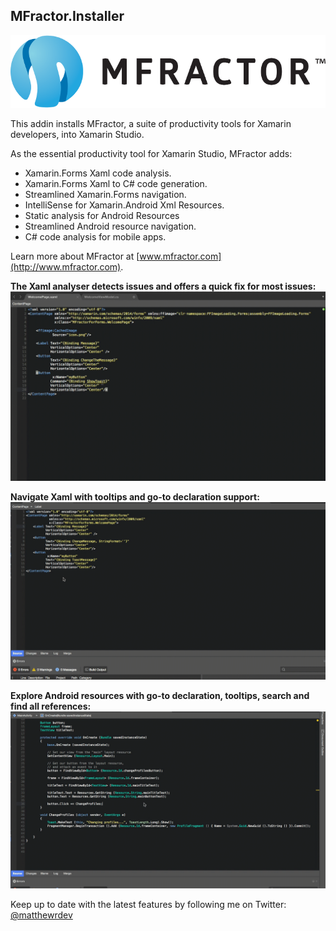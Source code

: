 MFractor.Installer
------

![MFractor Logo](/images/logo-horizontal.png?raw=true)

This addin installs MFractor, a suite of productivity tools for Xamarin developers, into Xamarin Studio.

As the essential productivity tool for Xamarin Studio, MFractor adds:
 - Xamarin.Forms Xaml code analysis.
 - Xamarin.Forms Xaml to C# code generation.
 - Streamlined Xamarin.Forms navigation.
 - IntelliSense for Xamarin.Android Xml Resources.
 - Static analysis for Android Resources
 - Streamlined Android resource navigation.
 - C# code analysis for mobile apps.

Learn more about MFractor at [www.mfractor.com](http://www.mfractor.com).
 
**The Xaml analyser detects issues and offers a quick fix for most issues:**
![Xaml Code Issue Fix](/images/xaml-csharp-codegen.gif)

**Navigate Xaml with tooltips and go-to declaration support:**
![Xaml Navigation](/images/xaml-tooltips.gif)

**Explore Android resources with go-to declaration, tooltips, search and find all references:**
![Android Resource Navigation](/images/android-tooltips-navigation.gif)

Keep up to date with the latest features by following me on Twitter: [@matthewrdev](https://twitter.com/matthewrdev)
